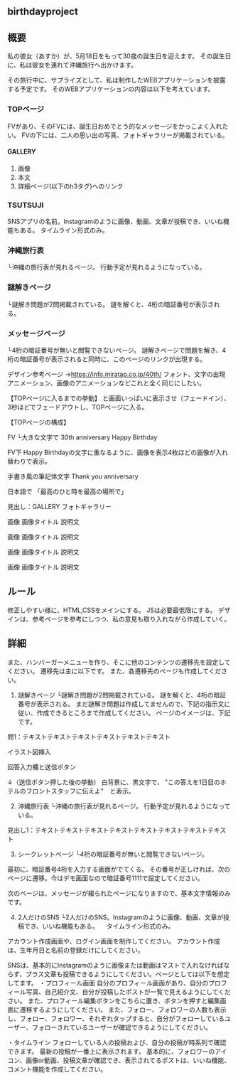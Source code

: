 ## birthdayproject


## 概要
私の彼女（あすか）が、5月18日をもって30歳の誕生日を迎えます。
その誕生日に、私は彼女を連れて沖縄旅行へ出かけます。

その旅行中に、サプライズとして、私は制作したWEBアプリケーションを披露する予定です。
そのWEBアプリケーションの内容は以下を考えています。

### TOPページ
FVがあり、そのFVには、誕生日おめでとう的なメッセージをかっこよく入れたい。
FVの下には、二人の思い出の写真、フォトギャラリーが掲載されている。

#### GALLERY
1. 画像
2. 本文
3. 詳細ページ(以下のh3タグ)へのリンク

### TSUTSUJI
SNSアプリの名前。Instagramのように画像、動画、文章が投稿でき、いいね機能もある。
タイムライン形式のみ。

### 沖縄旅行表
└沖縄の旅行表が見れるページ。
行動予定が見れるようになっている。

### 謎解きページ
└謎解き問題が2問掲載されている。
謎を解くと、4桁の暗証番号が表示される。

### メッセージページ
└4桁の暗証番号が無いと閲覧できないページ。
謎解きページで問題を解き、4桁の暗証番号が表示されると同時に、このページのリンクが出現する。


デザイン参考ページ
→https://info.miratap.co.jp/40th/
フォント、文字の出現アニメーション、画像のアニメーションなどこれと全く同じにしたい。


【TOPページに入るまでの挙動】
と画面いっぱいに表示させ（フェードイン）、3秒ほどでフェードアウトし、TOPページに入る。


【TOPページの構成】

FV
└大きな文字で
30th anniversary
Happy Birthday


FV下
Happy Birthdayの文字に重なるように、画像を表示4枚ほどの画像が入れ替わりで表示。


手書き風の筆記体文字
Thank you
anniversary

日本語で
「最高のひと時を最高の場所で」


見出し：GALLERY
フォトギャラリー

画像
画像タイトル
説明文

画像
画像タイトル
説明文

画像
画像タイトル
説明文

画像
画像タイトル
説明文


## ルール
修正しやすい様に、HTML,CSSをメインにする。
JSは必要最低限にする。
デザインは、参考ページを参考にしつつ、私の意見も取り入れながら作成していく。


## 詳細

また、ハンバーガーメニューを作り、そこに他のコンテンツの遷移先を設定してください。
遷移先は主に以下です。
また、各遷移先のページも作成してください。

1. 謎解きページ
└謎解き問題が2問掲載されている。
謎を解くと、4桁の暗証番号が表示される。
まだ謎解き問題は作成してませんので、下記の指示文に従い、作成できるところまで作成してください。
ページのイメージは、下記です。

問1：テキストテキストテキストテキストテキストテキスト

イラスト図挿入

回答入力欄と送信ボタン


↓（送信ボタン押した後の挙動）
白背景に、黒文字で、
"この答えを1日目のホテルのフロントスタッフに伝えよ"　と表示。


2. 沖縄旅行表
└沖縄の旅行表が見れるページ。
行動予定が見れるようになっている。

見出し1：テキストテキストテキストテキストテキストテキストテキストテキスト

3. シークレットページ
└4桁の暗証番号が無いと閲覧できないページ。

最初に、暗証番号4桁を入力する画面がでてくる。
その番号が正しければ、次のページに遷移。今はデモ画面なので暗証番号1111で設定してください。

次のページは、メッセージが綴られたページになりますので、基本文字情報のみです。


4. 2人だけのSNS
└2人だけのSNS。Instagramのように画像、動画、文章が投稿でき、いいね機能もある。
　タイムライン形式のみ。

アカウント作成画面や、ログイン画面を制作してください。
アカウント作成は、生年月日と名前の登録だけにしてください。

SNSは、基本的にInstagramのように画像または動画はマストで入れなければならず、プラス文章も投稿できるようにしてください。ページとしては以下を想定してます。
・プロフィール画面
自分のプロフィール画面があり、自分のプロフィール写真、自己紹介文、自分が投稿したポストが一覧で見えるようにしてください。
また、プロフィール編集ボタンをこちらに置き、ボタンを押すと編集画面に遷移するようにしてください。
また、フォロー、フォロワーの人数も表示し、フォロー、フォロワー、それぞれタップすると、自分がフォローしているユーザー、フォローされているユーザーが確認できるようにしてください。

・タイムライン
フォローしている人の投稿および、自分の投稿が時系列で確認できます。
最新の投稿が一番上に表示されます。
基本的に、フォロワーのアイコン、画像or動画、投稿文章が確認でき、表示されてるポストは、いいね機能、コメント機能を作成してください。
